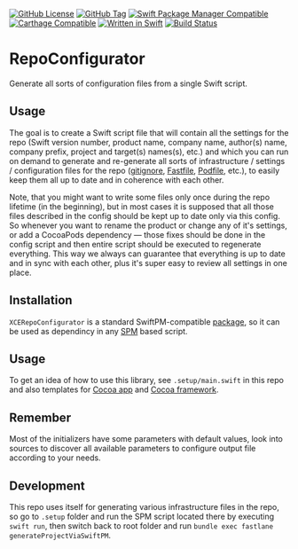 [![GitHub License](https://img.shields.io/github/license/XCEssentials/RepoConfigurator.svg?longCache=true)](LICENSE)
[![GitHub Tag](https://img.shields.io/github/tag/XCEssentials/RepoConfigurator.svg?longCache=true)](https://github.com/XCEssentials/RepoConfigurator/tags)
[![Swift Package Manager Compatible](https://img.shields.io/badge/SPM-compatible-brightgreen.svg?longCache=true)](Package.swift)
[![Carthage Compatible](https://img.shields.io/badge/Carthage-compatible-brightgreen.svg?longCache=true)](https://github.com/Carthage/Carthage)
[![Written in Swift](https://img.shields.io/badge/Swift-4.2-orange.svg?longCache=true)](https://swift.org)
[![Build Status](https://travis-ci.com/XCEssentials/RepoConfigurator.svg?branch=master)](https://travis-ci.com/XCEssentials/RepoConfigurator)

# RepoConfigurator

Generate all sorts of configuration files from a single Swift script.

## Usage

The goal is to create a Swift script file that will contain all the settings for the repo (Swift version number, product name, company name, author(s) name, company prefix, project and target(s) names(s), etc.) and which you can run on demand to generate and re-generate all sorts of infrastructure / settings / configuration files for the repo ([gitignore](https://git-scm.com/docs/gitignore), [Fastfile](https://fastlane.tools/), [Podfile](https://guides.cocoapods.org/syntax/podfile.html), etc.), to easily keep them all up to date and in coherence with each other.

Note, that you might want to write some files only once during the repo lifetime (in the beginning), but in most cases it is supposed that all those files described in the config should be kept up to date only via this config. So whenever you want to rename the product or change any of it's settings, or add a CocoaPods dependency — those fixes should be done in the config script and then entire script should be executed to regenerate everything. This way we always can guarantee that everything is up to date and in sync with each other, plus it's super easy to review all settings in one place.

## Installation

`XCERepoConfigurator` is a standard SwiftPM-compatible [package](Package.swift), so it can be used as dependincy in any [SPM](https://github.com/apple/swift-package-manager/tree/master/Documentation) based script.

## Usage

To get an idea of how to use this library, see `.setup/main.swift` in this repo and also templates for [Cocoa app](https://github.com/XCEssentials/AppTemplate) and [Cocoa framework](https://github.com/XCEssentials/FrameworkTemplate).

## Remember

Most of the initializers have some parameters with default values, look into sources to discover all available parameters to configure output file according to your needs.

## Development

This repo uses itself for generating various infrastructure files in the repo, so go to `.setup` folder and run the SPM script located there by executing `swift run`, then switch back to root folder and run `bundle exec fastlane generateProjectViaSwiftPM`.
